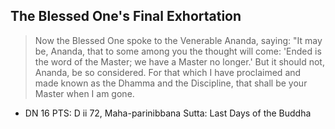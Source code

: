 ## The Blessed One's Final Exhortation

> Now the Blessed One spoke to the Venerable Ananda, saying: "It may be, Ananda, that to some among you the thought will come: 'Ended is the word of the Master; we have a Master no longer.' But it should not, Ananda, be so considered. For that which I have proclaimed and made known as the Dhamma and the Discipline, that shall be your Master when I am gone.

- DN 16 PTS: D ii 72, Maha-parinibbana Sutta: Last Days of the Buddha 
